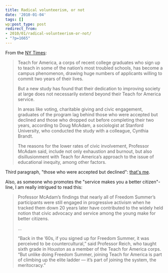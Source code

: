 ```yaml
---
title: Radical volunteerism, or not
date: '2010-01-04'
tags: []
wp:post_type: post
redirect_from:
- 2010/01/radical-volunteerism-or-not/
- "?p=1665"
---
```


From the [NY Times](http://www.nytimes.com/2010/01/04/education/04teach.html):

> Teach for America, a corps of recent college graduates who sign up to teach in some of the nation’s most troubled schools, has become a campus phenomenon, drawing huge numbers of applicants willing to commit two years of their lives.
>
> But a new study has found that their dedication to improving society at large does not necessarily extend beyond their Teach for America service.
>
> In areas like voting, charitable giving and civic engagement, graduates of the program lag behind those who were accepted but declined and those who dropped out before completing their two years, according to Doug McAdam, a sociologist at Stanford University, who conducted the study with a colleague, Cynthia Brandt.
>
> The reasons for the lower rates of civic involvement, Professor McAdam said, include not only exhaustion and burnout, but also disillusionment with Teach for America’s approach to the issue of educational inequity, among other factors.

Third paragraph, "those who were accepted but declined": [that's me](http://www.island94.org/2009/10/millenial-nonprofity-exposition/).

Also, as someone who promotes the "service makes you a better citizen"-line, I am really intrigued to read this:

> Professor McAdam’s findings that nearly all of Freedom Summer’s participants were still engaged in progressive activism when he tracked them down 20 years later have contributed to the widely held notion that civic advocacy and service among the young make for better citizens.
>
> ...
>
> “Back in the ’60s, if you signed up for Freedom Summer, it was perceived to be countercultural,” said Professor Reich, who taught sixth grade in Houston as a member of the Teach for America corps. “But unlike doing Freedom Summer, joining Teach for America is part of climbing up the elite ladder — it’s part of joining the system, the meritocracy.”
